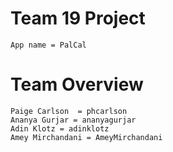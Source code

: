 # Team 19 Project
    App name = PalCal

# Team Overview
	Paige Carlson  = phcarlson
	Ananya Gurjar = ananyagurjar
	Adin Klotz = adinklotz
	Amey Mirchandani = AmeyMirchandani 
